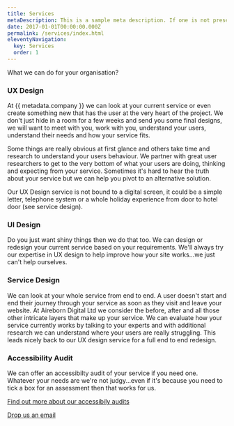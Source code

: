```yaml
---
title: Services
metaDescription: This is a sample meta description. If one is not present in your page/post's front matter, the default metadata.desciption will be used instead.
date: 2017-01-01T00:00:00.000Z
permalink: /services/index.html
eleventyNavigation:
  key: Services
  order: 1
---
```


What we can do for your organisation?

### UX Design
At {{ metadata.company }} we can look at your current service or even create something new that has the user at the very heart of the project. We don't just hide in a room for a few weeks and send you some final designs, we will want to meet with you, work with you, understand your users, understand their needs and how your service fits.

Some things are really obvious at first glance and others take time and research to understand your users behaviour. We partner with great user researchers to get to the very bottom of what your users are doing, thinking and expecting from your service. Sometimes it's hard to hear the truth about your service but we can help you pivot to an alternative solution.

Our UX Design service is not bound to a digital screen, it could be a simple letter, telephone system or a whole holiday experience from door to hotel door (see service design).

### UI Design
Do you just want shiny things then we do that too. We can design or redesign your current service based on your requirements. We'll always try our expertise in UX design to help improve how your site works...we just can't help ourselves.

### Service Design
We can look at your whole service from end to end. A user doesn't start and end their journey through your service as soon as they visit and leave your website. At Aireborn Digital Ltd we consider the before, after and all those other intricate layers that make up your service. We can evaluate how your service currently works by talking to your experts and with additional research we can understand where your users are really struggling. This leads nicely back to our UX design service for a full end to end redesign.

### Accessibility Audit
We can offer an accessibilty audit of your service if you need one. Whatever your needs are we're not judgy...even if it's because you need to tick a box for an assessment then that works for us. 

[Find out more about our accessibily audits](/accessibility-audit)

<a href="mailto:mattnixon79@googlemail.com" class="button" role="button">Drop us an email</a>